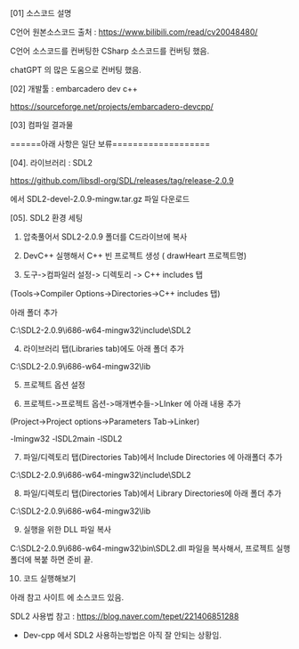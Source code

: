 [01] 소스코드 설명

C언어 원본소스코드 출처 : https://www.bilibili.com/read/cv20048480/

C언어 소스코드를 컨버팅한 CSharp 소스코드를 컨버팅 했음.

chatGPT 의 많은 도움으로 컨버팅 했음.


[02] 개발툴 : embarcadero dev c++

https://sourceforge.net/projects/embarcadero-devcpp/

[03] 컴파일 결과물













======아래 사항은 일단 보류===================

[04]. 라이브러리 : SDL2 

https://github.com/libsdl-org/SDL/releases/tag/release-2.0.9

에서 SDL2-devel-2.0.9-mingw.tar.gz 파일 다운로드

[05]. SDL2 환경 세팅

1. 압축풀어서 SDL2-2.0.9 폴더를 C드라이브에 복사
   
2. DevC++ 실행해서 C++ 빈 프로젝트 생성 ( drawHeart 프로젝트명)

3. 도구->컴파일러 설정-> 디렉토리 -> C++ includes 탭

(Tools->Compiler Options->Directories->C++ includes 탭)

아래 폴더 추가

C:\SDL2-2.0.9\i686-w64-mingw32\include\SDL2

4. 라이브러리 탭(Libraries tab)에도 아래 폴더 추가

C:\SDL2-2.0.9\i686-w64-mingw32\lib

5. 프로젝트 옵션 설정

6. 프로젝트->프로젝트 옵션->매개변수들->LInker 에 아래 내용 추가

(Project->Project options->Parameters Tab->Linker)

-lmingw32 -lSDL2main -lSDL2

7. 파일/디렉토리 탭(Directories Tab)에서 Include Directories 에 아래폴더 추가

C:\SDL2-2.0.9\i686-w64-mingw32\include\SDL2

8. 파일/디렉토리 탭(Directories Tab)에서 Library Directories에 아래 폴더 추가

C:\SDL2-2.0.9\i686-w64-mingw32\lib

9. 실행을 위한 DLL 파일 복사

C:\SDL2-2.0.9\i686-w64-mingw32\bin\SDL2.dll 파일을 복사해서, 프로젝트 실행폴더에 복붙 하면 준비 끝.

10. 코드 실행해보기

아래 참고 사이트 에 소스코드 있음.

SDL2 사용법 참고 : https://blog.naver.com/tepet/221406851288

* Dev-cpp 에서 SDL2 사용하는방법은 아직 잘 안되는 상황임.

